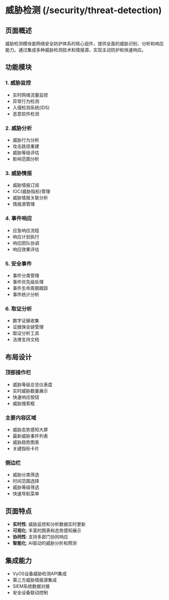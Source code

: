 # 威胁检测 (/security/threat-detection)

## 页面概述

威胁检测模块是网络安全防护体系的核心组件，提供全面的威胁识别、分析和响应能力。通过集成多种威胁检测技术和情报源，实现主动防护和快速响应。

## 功能模块

### 1. 威胁监控
- 实时网络流量监控
- 异常行为检测
- 入侵检测系统(IDS)
- 恶意软件检测

### 2. 威胁分析
- 威胁行为分析
- 攻击路径重建
- 威胁等级评估
- 影响范围分析

### 3. 威胁情报
- 威胁情报订阅
- IOC(威胁指标)管理
- 威胁情报关联分析
- 情报源管理

### 4. 事件响应
- 应急响应流程
- 响应计划执行
- 响应团队协调
- 响应效果评估

### 5. 安全事件
- 事件分类管理
- 事件优先级处理
- 事件生命周期跟踪
- 事件统计分析

### 6. 取证分析
- 数字证据收集
- 证据保全链管理
- 取证分析工具
- 法律支持文档

## 布局设计

### 顶部操作栏
- 威胁等级总览仪表盘
- 实时威胁数量展示
- 快速响应按钮
- 威胁搜索框

### 主要内容区域
- 威胁态势感知大屏
- 最新威胁事件列表
- 威胁趋势图表
- 关键指标卡片

### 侧边栏
- 威胁分类筛选
- 时间范围选择
- 威胁等级筛选
- 快速导航菜单

## 页面特点

- **实时性**: 威胁监控和分析数据实时更新
- **可视化**: 丰富的图表和态势感知展示
- **协同性**: 支持多部门协同响应
- **智能化**: AI驱动的威胁分析和预测

## 集成能力

- VyOS设备威胁检测API集成
- 第三方威胁情报源集成
- SIEM系统数据对接
- 安全设备联动控制